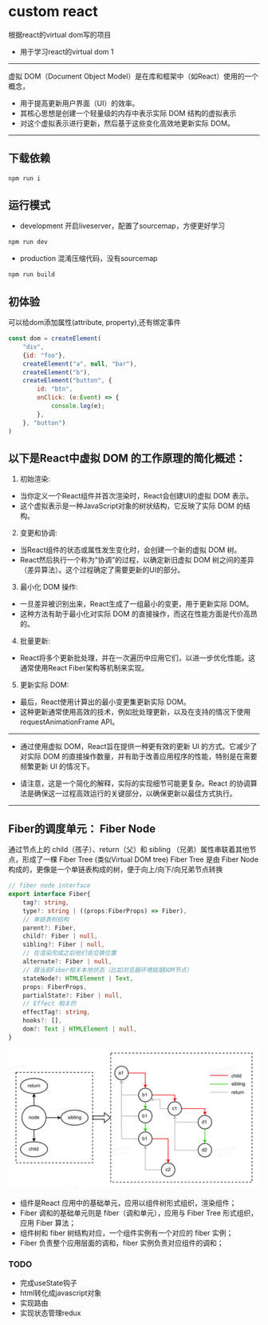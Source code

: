 # custom react

根据react的virtual dom写的项目
- 用于学习react的virtual dom
1
---

虚拟 DOM（Document Object Model）是在库和框架中（如React）使用的一个概念，
* 用于提高更新用户界面（UI）的效率。
* 其核心思想是创建一个轻量级的内存中表示实际 DOM 结构的虚拟表示
* 对这个虚拟表示进行更新，然后基于这些变化高效地更新实际 DOM。

---

## 下载依赖
```bash
npm run i
```

## 运行模式
* development
开启liveserver，配置了sourcemap，方便更好学习
```bash
npm run dev
```

* production
混淆压缩代码，没有sourcemap
```bash
npm run build
```

## 初体验
可以给dom添加属性(attribute, property),还有绑定事件
```javascript
const dom = createElement(
    "div",
    {id: "foo"},
    createElement("a", null, "bar"),
    createElement("b"),
    createElement("button", {
        id: "btn",
        onClick: (e:Event) => {
            console.log(e);
        },
    }, "button")
)
```

## 以下是React中虚拟 DOM 的工作原理的简化概述：

1. 初始渲染:
- 当你定义一个React组件并首次渲染时，React会创建UI的虚拟 DOM 表示。
- 这个虚拟表示是一种JavaScript对象的树状结构，它反映了实际 DOM 的结构。

2. 变更和协调:
- 当React组件的状态或属性发生变化时，会创建一个新的虚拟 DOM 树。
- React然后执行一个称为“协调”的过程，以确定新旧虚拟 DOM 树之间的差异（差异算法）。这个过程确定了需要更新的UI的部分。

3. 最小化 DOM 操作:
- 一旦差异被识别出来，React生成了一组最小的变更，用于更新实际 DOM。
- 这种方法有助于最小化对实际 DOM 的直接操作，而这在性能方面是代价高昂的。

4. 批量更新:
- React将多个更新批处理，并在一次遍历中应用它们，以进一步优化性能。这通常使用React Fiber架构等机制来实现。

5. 更新实际 DOM:
- 最后，React使用计算出的最小变更集更新实际 DOM。
- 这种更新通常使用高效的技术，例如批处理更新，以及在支持的情况下使用 requestAnimationFrame API。

---
* 通过使用虚拟 DOM，React旨在提供一种更有效的更新 UI 的方式。它减少了对实际 DOM 的直接操作数量，并有助于改善应用程序的性能，特别是在需要频繁更新 UI 的情况下。

* 请注意，这是一个简化的解释，实际的实现细节可能更复杂。React 的协调算法是确保这一过程高效运行的关键部分，以确保更新以最佳方式执行。

---
## Fiber的调度单元： Fiber Node
通过节点上的 child（孩子）、return（父）和 sibling （兄弟）属性串联着其他节点，形成了一棵 Fiber Tree (类似Virtual DOM tree)
Fiber Tree 是由 Fiber Node 构成的，更像是一个单链表构成的树，便于向上/向下/向兄弟节点转换
```typescript
// fiber node interface
export interface Fiber{
    tag?: string,
    type?: string | ((props:FiberProps) => Fiber),
    // 单链表树结构
    parent?: Fiber,
    child?: Fiber | null,
    sibling?: Fiber | null,
    // 在渲染完成之后他们会交换位置
    alternate?: Fiber | null,
    // 跟当前Fiber相关本地状态（比如浏览器环境就是DOM节点）
    stateNode?: HTMLElement | Text,
    props: FiberProps,
    partialState?: Fiber | null,
    // Effect 相关的
    effectTag?: string,
    hooks?: [],
    dom?: Text | HTMLElement | null,
}
```
![Alt text](./img/fiber.webp)
- 组件是React 应用中的基础单元，应用以组件树形式组织，渲染组件；
- Fiber 调和的基础单元则是 fiber（调和单元），应用与 Fiber Tree 形式组织，应用 Fiber 算法；
- 组件树和 fiber 树结构对应，一个组件实例有一个对应的 fiber 实例；
- Fiber 负责整个应用层面的调和，fiber 实例负责对应组件的调和；


### TODO
* 完成useState钩子
* html转化成javascript对象
* 实现路由
* 实现状态管理redux
